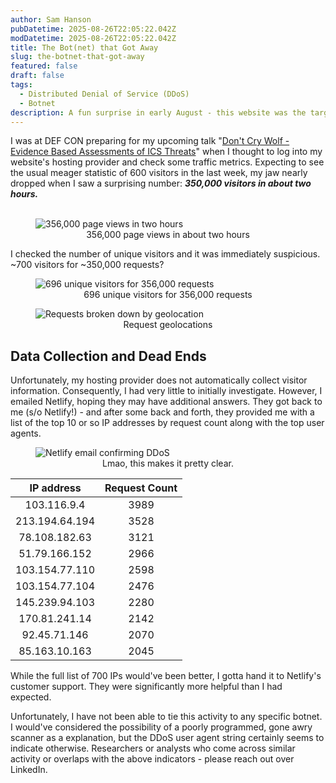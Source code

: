 ```yaml
---
author: Sam Hanson
pubDatetime: 2025-08-26T22:05:22.042Z
modDatetime: 2025-08-26T22:05:22.042Z
title: The Bot(net) that Got Away
slug: the-botnet-that-got-away
featured: false
draft: false
tags:
  - Distributed Denial of Service (DDoS)
  - Botnet
description: A fun surprise in early August - this website was the target of a DDoS attack! It wasn't very effective, it didn't take my website down nor did I notice at the time.
---
```


I was at DEF CON preparing for my upcoming talk "[Don't Cry Wolf - Evidence Based Assessments of ICS Threats](https://media.defcon.org/DEF%20CON%2033/DEF%20CON%2033%20villages/DEF%20CON%2033%20-%20ICS%20Village%20-%20Wylie%20Hanson%20-%20Dont%20Cry%20Wolf.pdf)" when I thought to log into my website's hosting provider and check some traffic metrics. Expecting to see the usual meager statistic of 600 visitors in the last week, my jaw nearly dropped when I saw a surprising number: <i><b>350,000 visitors in about two hours.</b></i>
<br><br>

<div>
  <figure>
  <img src="/assets/pageviews_over_week.png" alt="356,000 page views in two hours">
  <center><figcaption>356,000 page views in about two hours</figcaption></center>
  </figure>
</div>

I checked the number of unique visitors and it was immediately suspicious. ~700 visitors for ~350,000 requests?

<div>
  <figure>
  <img src="/assets/unique_visitors_count.png" class="sm:w-1/2 mx-auto" alt="696 unique visitors for 356,000 requests">
  <center><figcaption>696 unique visitors for 356,000 requests</figcaption></center>
  </figure>
</div>

<div>
  <figure>
  <img src="/assets/top_locations_by_request.png" class="sm:w-1/1 mx-auto" alt="Requests broken down by geolocation">
  <center><figcaption>Request geolocations</figcaption></center>
  </figure>
</div>

## Data Collection and Dead Ends

Unfortunately, my hosting provider does not automatically collect visitor information. Consequently, I had very little to initially investigate. However, I emailed Netlify, hoping they may have additional answers. They got back to me (s/o Netlify!) - and after some back and forth, they provided me with a list of the top 10 or so IP addresses by request count along with the top user agents.

<div>
  <figure>
  <img src="/assets/netlify_email_ddos_user_agent.png" class="sm:w-3/4 mx-auto" alt="Netlify email confirming DDoS">
  <center><figcaption>Lmao, this makes it pretty clear.</figcaption></center>
  </figure>
</div>

|   IP address   | Request Count |
| :------------: | :-----------: |
|  103.116.9.4   |     3989      |
| 213.194.64.194 |     3528      |
| 78.108.182.63  |     3121      |
| 51.79.166.152  |     2966      |
| 103.154.77.110 |     2598      |
| 103.154.77.104 |     2476      |
| 145.239.94.103 |     2280      |
| 170.81.241.14  |     2142      |
|  92.45.71.146  |     2070      |
| 85.163.10.163  |     2045      |

While the full list of 700 IPs would've been better, I gotta hand it to Netlify's customer support. They were significantly more helpful than I had expected.

Unfortunately, I have not been able to tie this activity to any specific botnet. I would've considered the possibility of a poorly programmed, gone awry scanner as a explanation, but the DDoS user agent string certainly seems to indicate otherwise. Researchers or analysts who come across similar activity or overlaps with the above indicators - please reach out over LinkedIn.

<img href=""></img>

